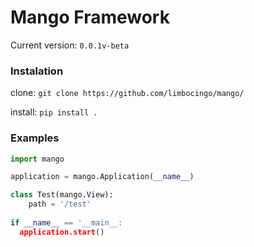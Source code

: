 # Mango Framework
Current version: `0.0.1v-beta`

### Instalation
clone: `git clone https://github.com/limbocingo/mango/`

install: `pip install .`

### Examples

```python
import mango

application = mango.Application(__name__)

class Test(mango.View):
    path = '/test'
 
if __name__ == '__main__:
  application.start()
```
